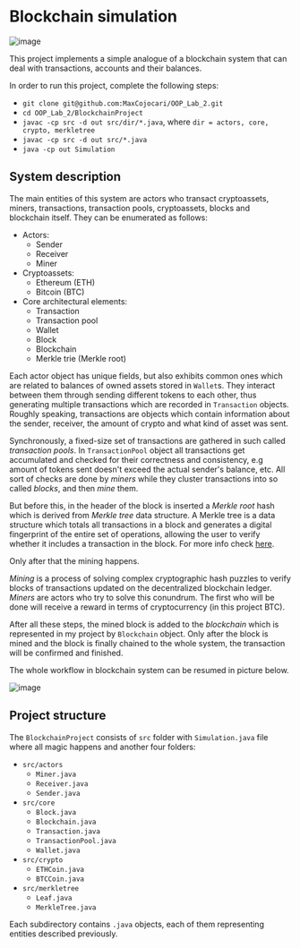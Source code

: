# Blockchain simulation

![image](https://user-images.githubusercontent.com/92053176/192138851-6466d959-734a-4a0c-ab41-3c604095add6.png)

This project implements a simple analogue of a blockchain system that can deal with transactions, accounts and their balances.

In order to run this project, complete the following steps:

- `git clone git@github.com:MaxCojocari/OOP_Lab_2.git`
- `cd OOP_Lab_2/BlockchainProject`
- `javac -cp src -d out src/dir/*.java`, where `dir = actors, core, crypto, merkletree`
- `javac -cp src -d out src/*.java`
- `java -cp out Simulation`

## System description

The main entities of this system are actors who transact cryptoassets, miners, transactions, transaction pools, cryptoassets, blocks and blockchain itself. They can be enumerated as follows:

- Actors:
  - Sender
  - Receiver
  - Miner 
- Cryptoassets:
   - Ethereum (ETH)
   - Bitcoin (BTC)
- Core architectural elements:
   - Transaction
   - Transaction pool
   - Wallet
   - Block
   - Blockchain
   - Merkle trie (Merkle root)
   
Each actor object has unique fields, but also exhibits common ones which are related to balances of owned assets stored in `Wallet`s. They interact between them through sending different tokens to each other, thus generating multiple transactions which are recorded in `Transaction` objects. Roughly speaking, transactions are objects which contain information about the sender, receiver, the amount of crypto and what kind of asset was sent.

Synchronously, a fixed-size set of transactions are gathered in such called *transaction pools*. In `TransactionPool` object all transactions get accumulated and checked for their correctness and consistency, e.g amount of tokens sent doesn't exceed the actual sender's balance, etc. All sort of checks are done by *miners* while they cluster transactions into so called *blocks*, and then *mine* them.

But before this, in the header of the block is inserted a *Merkle root* hash which is derived from *Merkle tree* data structure. A Merkle tree is a data structure which totals all transactions in a block and generates a digital fingerprint of the entire set of operations, allowing the user to verify whether it includes a transaction in the block. For more info check [here](https://en.wikipedia.org/wiki/Merkle_tree).

Only after that the mining happens. 

*Mining* is a process of solving complex cryptographic hash puzzles to verify blocks of transactions updated on the decentralized blockchain ledger. *Miners* are actors who try to solve this conundrum. The first who will be done will receive a reward in terms of cryptocurrency (in this project BTC).

After all these steps, the mined block is added to the *blockchain* which is represented in my project by `Blockchain` object. Only after the block is mined and the block is finally chained to the whole system, the transaction will be confirmed and finished.

The whole workflow in blockchain system can be resumed in picture below.

![image](https://user-images.githubusercontent.com/92053176/192143455-78da7c7f-f1be-4cf8-8498-434580929c2a.png)

## Project structure

The `BlockchainProject` consists of `src` folder with `Simulation.java` file where all magic happens and another four folders:
  - `src/actors`
    - `Miner.java`
    - `Receiver.java`
    - `Sender.java`
  - `src/core`
    - `Block.java`
    - `Blockchain.java`
    - `Transaction.java`
    - `TransactionPool.java`
    - `Wallet.java`
  - `src/crypto`
    - `ETHCoin.java`
    - `BTCCoin.java`
  - `src/merkletree`
    - `Leaf.java`
    - `MerkleTree.java`


Each subdirectory contains `.java` objects, each of them representing entities described previously.
